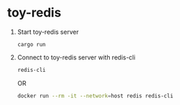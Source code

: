 # toy-redis

1. Start toy-redis server

   ```
   cargo run
   ```

2. Connect to toy-redis server with redis-cli

   ```sh
   redis-cli
   ```

   OR

   ```sh
   docker run --rm -it --network=host redis redis-cli
   ```
